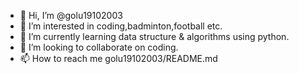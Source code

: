 - 👋 Hi, I’m @golu19102003
- 👀 I’m interested in coding,badminton,football etc.
- 🌱 I’m currently learning data structure & algorithms using python.
- 💞️ I’m looking to collaborate on coding.
- 📫 How to reach me golu19102003/README.md

<!---
golu19102003/golu19102003 is a ✨ special ✨ repository because its `README.md` (this file) appears on your GitHub profile.
You can click the Preview link to take a look at your changes.
--->
